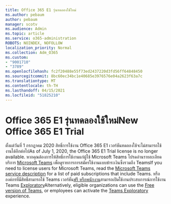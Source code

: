 ```yaml
---
title: Office 365 E1 รุ่นทดลองใช้ใหม่
ms.author: pebaum
author: pebaum
manager: scotv
ms.audience: Admin
ms.topic: article
ms.service: o365-administration
ROBOTS: NOINDEX, NOFOLLOW
localization_priority: Normal
ms.collection: Adm_O365
ms.custom:
- "9001710"
- "3789"
ms.openlocfilehash: fc2f20488e55f73ed2437220d3fd56ff64848450
ms.sourcegitcommit: 8bc60ec34bc1e40685e3976576e04a2623f63a7c
ms.translationtype: MT
ms.contentlocale: th-TH
ms.lasthandoff: 04/15/2021
ms.locfileid: "51825210"
---
```

# <a name="new-office-365-e1-trial"></a><span data-ttu-id="fd1e1-102">Office 365 E1 รุ่นทดลองใช้ใหม่</span><span class="sxs-lookup"><span data-stu-id="fd1e1-102">New Office 365 E1 Trial</span></span>

<span data-ttu-id="fd1e1-103">ตั้งแต่วันที่ 1 กรกฎาคม 2020 สิทธิ์การใช้งาน Office 365 E1 เวอร์ชันทดลองใช้จะไม่สามารถใช้งานได้อีกต่อไป</span><span class="sxs-lookup"><span data-stu-id="fd1e1-103">As of July 1, 2020, the Office 365 E1 Trial license is no longer available.</span></span> <span data-ttu-id="fd1e1-104">หากคุณต้องการให้สิทธิ์การใช้งานแก่ผู้ใช้ Microsoft Teams โปรดอ่านรายละเอียดบริการ [Microsoft Teams](https://docs.microsoft.com/office365/servicedescriptions/teams-service-description) เพื่อดูรายการการสมัครใช้งานแบบชําระเงินซึ่งรวมถึง Teams</span><span class="sxs-lookup"><span data-stu-id="fd1e1-104">If you need to license users for Microsoft Teams, read the [Microsoft Teams service description](https://docs.microsoft.com/office365/servicedescriptions/teams-service-description) for a list of paid subscriptions that include Teams.</span></span> <span data-ttu-id="fd1e1-105">หรือองค์กรที่มีสิทธิ์สามารถใช้ Teams เวอร์ชัน[ฟรี หรือพนักงาน](https://support.office.com/article/Welcome-to-Microsoft-Teams-free-6d79a648-6913-4696-9237-ed13de64ae3c)สามารถเปิดใช้งานประสบการณ์การใช้งาน Teams [Exploratory](https://docs.microsoft.com/MicrosoftTeams/teams-exploratory)</span><span class="sxs-lookup"><span data-stu-id="fd1e1-105">Alternatively, eligible organizations can use the [Free version of Teams](https://support.office.com/article/Welcome-to-Microsoft-Teams-free-6d79a648-6913-4696-9237-ed13de64ae3c), or employees can activate the [Teams Exploratory](https://docs.microsoft.com/MicrosoftTeams/teams-exploratory) experience.</span></span>
